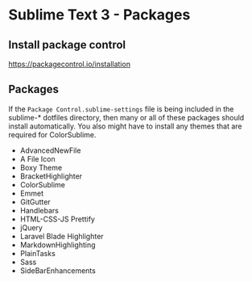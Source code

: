 # Sublime Text 3 - Packages  

## Install package control  

https://packagecontrol.io/installation  

## Packages  

If the `Package Control.sublime-settings` file is being included in the sublime-* dotfiles directory, then many or all of these packages should install automatically. You also might have to install any themes that are required for ColorSublime.  

- AdvancedNewFile  
- A File Icon  
- Boxy Theme  
- BracketHighlighter  
- ColorSublime  
- Emmet  
- GitGutter  
- Handlebars  
- HTML-CSS-JS Prettify  
- jQuery  
- Laravel Blade Highlighter  
- MarkdownHighlighting  
- PlainTasks  
- Sass  
- SideBarEnhancements  
